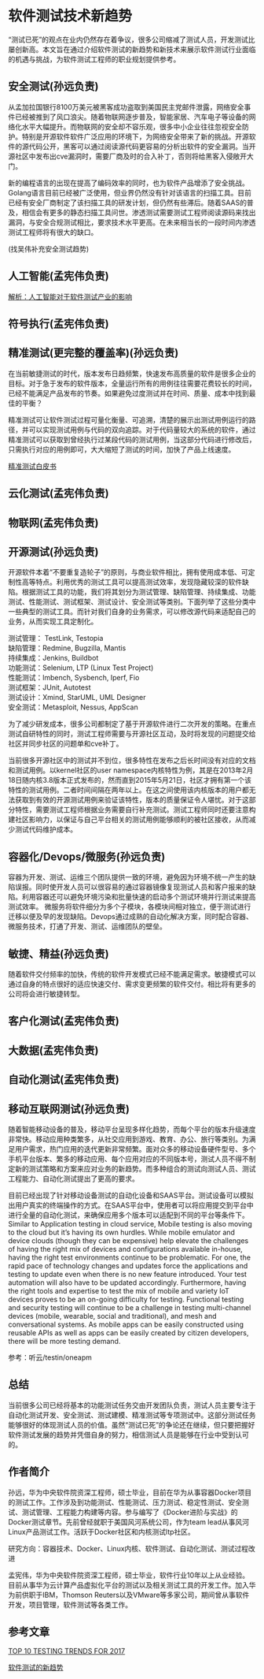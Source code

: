 # 软件测试技术新趋势
“测试已死”的观点在业内仍然存在着争议，很多公司缩减了测试人员，开发测试比屡创新高。本文旨在通过介绍软件测试的新趋势和新技术来展示软件测试行业面临的机遇与挑战，为软件测试工程师的职业规划提供参考。

## 安全测试(孙远负责)
从孟加拉国银行8100万美元被黑客成功盗取到美国民主党邮件泄露，网络安全事件已经被推到了风口浪尖。随着物联网逐步普及，智能家居、汽车电子等设备的网络化水平大幅提升。而物联网的安全却不容乐观，很多中小企业往往忽视安全防护。特别是开源软件软件广泛应用的环境下，为网络安全带来了新的挑战。开源软件的源代码公开，黑客可以通过阅读源代码更容易的分析出软件的安全漏洞。当开源社区中发布出cve漏洞时，需要厂商及时的合入补丁，否则将给黑客入侵敞开大门。

新的编程语言的出现在提高了编码效率的同时，也为软件产品增添了安全挑战。Golang语言目前已经被广泛使用，但业界仍然没有针对该语言的扫描工具。目前已经有安全厂商制定了该扫描工具的研发计划，但仍然有些滞后。随着SAAS的普及，相信会有更多的静态扫描工具问世。渗透测试需要测试工程师阅读源码来找出漏洞，与安全合规测试相比，要求技术水平更高。在未来相当长的一段时间内渗透测试工程师将有很大的缺口。

(找吴伟补充安全测试趋势)

## 人工智能(孟宪伟负责)
[解析：人工智能对于软件测试产业的影响](http://www.elecfans.com/rengongzhineng/473707.html)

## 符号执行(孟宪伟负责)

## 精准测试(更完整的覆盖率)(孙远负责)
在当前敏捷测试的时代，版本发布日趋频繁，快速发布高质量的软件是很多企业的目标。对于急于发布的软件版本，全量运行所有的用例往往需要花费较长的时间，已经不能满足产品发布的节奏。如果避免过度测试并在时间、质量、成本中找到最佳的平衡？

精准测试可让软件测试过程可量化衡量、可追溯，清楚的展示出测试用例运行的路径，并可以实现测试用例与代码的双向追踪。对于代码量较大的系统的软件，通过精准测试可以获取到曾经执行过某段代码的测试用例，当这部分代码进行修改后，只需执行对应的用例即可，大大缩短了测试的时间，加快了产品上线速度。

[精准测试白皮书](http://wenku.baidu.com/link?url=7EVjSJ4t1WKYSL-tEPv_QrtcFIasI5WZcXhHf4Zz7oD167zlaU5JpR-Kk-ioh8gX2DWgCFjfcSsNt-44UsFtTcGE7qk01dE3WfaE4XwEx5O)

## 云化测试(孟宪伟负责)

## 物联网(孟宪伟负责)

## 开源测试(孙远负责)
开源软件本着“不要重复造轮子”的原则，与商业软件相比，拥有使用成本低、可定制性高等特点。利用优秀的测试工具可以提高测试效率，发现隐藏较深的软件缺陷。根据测试工具的功能，我们将其划分为测试管理、缺陷管理、持续集成、功能测试、性能测试、测试框架、测试设计、安全测试等类别。下面列举了这些分类中一些典型的测试工具。而针对我们自身的业务需求，可以修改源代码来适配自己的业务，从而实现工具定制化。

测试管理： TestLink, Testopia<br>
缺陷管理：Redmine, Bugzilla, Mantis<br>
持续集成：Jenkins, Buildbot<br>
功能测试：Selenium, LTP (Linux Test Project)<br>
性能测试：lmbench, Sysbench, Iperf, Fio<br>
测试框架：JUnit, Autotest<br>
测试设计：Xmind, StarUML, UML Designer<br>
安全测试：Metasploit, Nessus, AppScan<br>

为了减少研发成本，很多公司都制定了基于开源软件进行二次开发的策略。在重点测试自研特性的同时，测试工程师需要与开源社区互动，及时将发现的问题提交给社区并同步社区的问题单和cve补丁。

当前很多开源社区中的测试并不到位，很多特性在发布之后长时间没有对应的文档和测试用例。以kernel社区的user namespace内核特性为例，其是在2013年2月18日随内核3.8版本正式发布的，然而直到2015年5月21日，社区才拥有第一个该特性的测试用例。二者时间间隔在两年以上。在这之间使用该内核版本的用户都无法获取到有效的开源测试用例来验证该特性，版本的质量保证令人堪忧。对于这部分特性，需要测试工程师根据业务需要自行补充测试。测试工程师同时还要注意构建社区影响力，以保证与自己平台相关的测试用例能够顺利的被社区接收，从而减少测试代码维护成本。

## 容器化/Devops/微服务(孙远负责)
容器为开发、测试、运维三个团队提供一致的环境，避免因为环境不统一产生的缺陷误报。同时使开发人员可以很容易的通过容器镜像复现测试人员和客户报来的缺陷。利用容器还可以避免环境污染和批量快速的启动多个测试环境并行测试来提高测试效率。
微服务将软件细分为多个子模块，各模块间相对独立，便于测试进行迁移以便及早的发现缺陷。Devops通过成熟的自动化解决方案，同时配合容器、微服务技术，打通了开发、测试、运维团队的壁垒。


## 敏捷、精益(孙远负责)
随着软件交付频率的加快，传统的软件开发模式已经不能满足需求。敏捷模式可以通过自身的特点很好的适应快速交付、需求变更频繁的软件交付。相比将有更多的公司将会进行敏捷转型。


## 客户化测试(孟宪伟负责)

## 大数据(孟宪伟负责)

## 自动化测试(孟宪伟负责)

## 移动互联网测试(孙远负责)
随着智能移动设备的普及，移动平台呈现多样化趋势，而每个平台的版本升级速度非常快。移动应用种类繁多，从社交应用到游戏、教育、办公、旅行等类别。为满足用户需求，热门应用的迭代更新非常频繁。面对众多的移动设备硬件型号、多个手机平台版本、繁多的移动应用、每个应用对应的不同版本号，测试人员不得不制定新的测试策略和方案来应对业务的新趋势。而多种组合的测试向测试人员、测试工程能力、自动化测试提出了更高的要求。

目前已经出现了针对移动设备测试的自动化设备和SAAS平台。测试设备可以模拟出用户真实的终端操作的方式。在SAAS平台中，使用者可以将应用提交到平台中进行全量的自动化测试，来确保应用多个版本可以适配到不同的平台等条件下。
Similar to Application testing in cloud service, Mobile testing is also moving to the cloud but it’s having its own hurdles. While mobile emulator and device clouds (though they can be expensive) help elevate the challenges of having the right mix of devices and configurations available in-house, having the right test environments continue to be problematic. For one, the rapid pace of technology changes and updates force the applications and testing to update even when there is no new feature introduced. Your test automation will also have to be updated accordingly. Furthermore, having the right tools and expertise to test the mix of mobile and variety IoT devices proves to be an on-going difficulty for testing. Functional testing and security testing will continue to be a challenge in testing multi-channel devices (mobile, wearable, social and traditional), and mesh and conversational systems. As mobile apps can be easily constructed using reusable APIs as well as apps can be easily created by citizen developers, there will be more testing demand.

参考：听云/testin/oneapm

## 总结
当前很多公司已经将基本的功能测试任务交由开发团队负责，测试人员主要专注于自动化测试开发、安全测试、测试建模、精准测试等专项测试中。这部分测试任务能够很好的体现测试人员的价值。虽然“测试已死”的争论还在继续，但只要把握好软件测试发展的趋势并凭借自身的努力，相信测试人员是能够在行业中受到认可的。

## 作者简介
孙远，华为中央软件院资深工程师，硕士毕业，目前在华为从事容器Docker项目的测试工作。工作涉及到功能测试、性能测试、压力测试、稳定性测试、安全测试、测试管理、工程能力构建等内容。参与编写了《Docker进阶与实战》的Docker测试章节。先前曾经就职于美国风河系统公司，作为team lead从事风河Linux产品测试工作。活跃于Docker社区和内核测试ltp社区。

研究方向：容器技术、Docker、Linux内核、软件测试、自动化测试、测试过程改进

孟宪伟，华为中央软件院资深工程师，硕士毕业，软件行业10年以上从业经验。目前从事华为云计算产品虚拟化平台的测试以及相关测试工具的开发工作。加入华为前供职于IBM，Thomson Reuters以及VMware等多家公司，期间曾从事软件开发，项目管理，软件测试等各类工作。

## 参考文章

[TOP 10 TESTING TRENDS FOR 2017](http://www.logigear.com/magazine/top-10-testing-trends-for-2017/)

[软件测试的新趋势](http://www.infoq.com/cn/articles/new-trends-of-software-testing)
